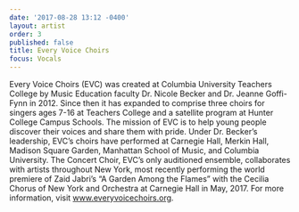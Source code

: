 ```yaml
---
date: '2017-08-28 13:12 -0400'
layout: artist
order: 3
published: false
title: Every Voice Choirs
focus: Vocals
---
```

Every Voice Choirs (EVC) was created at Columbia University Teachers College by Music Education faculty Dr. Nicole Becker and Dr. Jeanne Goffi-Fynn in 2012. Since then it has expanded to comprise three choirs for singers ages 7-16 at Teachers College and a satellite program at Hunter College Campus Schools. The mission of EVC is to help young people discover their voices and share them with pride. Under Dr. Becker’s leadership, EVC’s choirs have performed at Carnegie Hall, Merkin Hall, Madison Square Garden, Manhattan School of Music, and Columbia University. The Concert Choir, EVC’s only auditioned ensemble, collaborates with artists throughout New York, most recently performing the world premiere of Zaid Jabri’s “A Garden Among the Flames” with the Cecilia Chorus of New York and Orchestra at Carnegie Hall in May, 2017. For more information, visit www.everyvoicechoirs.org.

